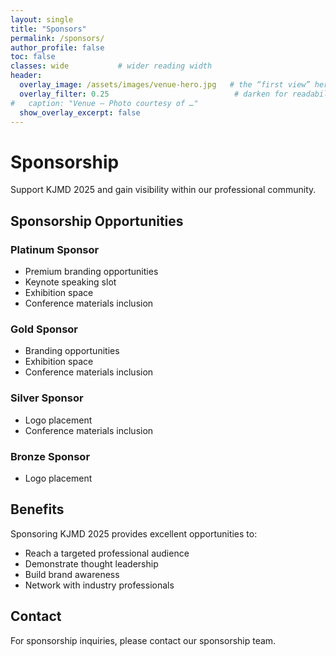 ```yaml
---
layout: single
title: "Sponsors"
permalink: /sponsors/
author_profile: false
toc: false
classes: wide           # wider reading width
header:
  overlay_image: /assets/images/venue-hero.jpg   # the “first view” hero
  overlay_filter: 0.25                            # darken for readability (0–1)
#   caption: "Venue — Photo courtesy of …"
  show_overlay_excerpt: false
---
```


# Sponsorship

Support KJMD 2025 and gain visibility within our professional community.

## Sponsorship Opportunities

### Platinum Sponsor
- Premium branding opportunities
- Keynote speaking slot
- Exhibition space
- Conference materials inclusion

### Gold Sponsor
- Branding opportunities
- Exhibition space
- Conference materials inclusion

### Silver Sponsor
- Logo placement
- Conference materials inclusion

### Bronze Sponsor
- Logo placement

## Benefits

Sponsoring KJMD 2025 provides excellent opportunities to:
- Reach a targeted professional audience
- Demonstrate thought leadership
- Build brand awareness
- Network with industry professionals

## Contact

For sponsorship inquiries, please contact our sponsorship team.